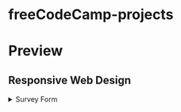 # freeCodeCamp-projects

<h1>Preview</h1>
<div>
  <h2>Responsive Web Design</h2>
  <details>
  <summary>Survey Form</summary>
      <img src="https://github.com/diegoreiss/freeCodeCamp-projects/blob/main/media/form.gif">
</details>
</div>
